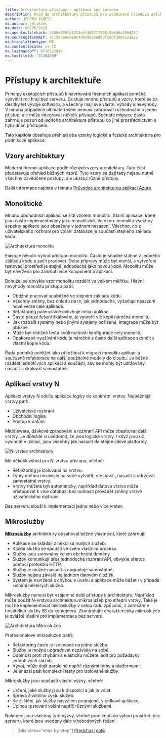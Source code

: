 ```yaml
---
title: Architektura přístupy – aplikace bez serveru
description: Úvod do architektury přístupů pro podnikové cloudové aplikace, z N-vrstvou architekturu v Azure k bez serveru.
author: JEREMYLIKNESS
ms.author: jeliknes
ms.date: 06/26/2018
ms.openlocfilehash: b080e029fb1214ebf4d2717902c3b6d4af06d254
ms.sourcegitcommit: 4c158beee818c408d45a9609bfc06f209a523e22
ms.translationtype: MT
ms.contentlocale: cs-CZ
ms.lasthandoff: 07/03/2018
ms.locfileid: "37404899"
---
```

# <a name="architecture-approaches"></a>Přístupy k architektuře

Principy existujících přístupů k navrhování firemních aplikací pomáhá vysvětlit roli hrají bez serveru. Existuje mnoho přístupů a vzory, které se za desítky let vývoje softwaru, a všechny mají své vlastní výhody a nevýhody. V mnoha případech ultimate řešení nemusí zahrnovat rozhodování o jeden přístup, ale může integrovat několik přístupů. Scénáře migrace často zahrnuje posun od jednoho architektura přístupu do jiné prostřednictvím s hybridním přístupem.

Tato kapitola obsahuje přehled oba vzorky logické a fyzické architektura pro podnikové aplikace.

## <a name="architecture-patterns"></a>Vzory architektury

Moderní firemní aplikace podle různých vzory architektury. Tato část představuje přehled běžných vzorů. Tyto vzory se dají tady nejsou nutně všechny osvědčené postupy, ale ukazují různé přístupy.

Další informace najdete v tématu [Průvodce architekturou aplikací Azure](https://docs.microsoft.com/azure/architecture/guide/).

## <a name="monoliths"></a>Monolitické

Mnoho obchodních aplikací se řídí vzorem monolitu. Starší aplikace, které jsou často implementovány jako monolitické. Ve vzoru monolitu všechny aspekty aplikace jsou obsaženy v jednom nasazení. Všechno, co z uživatelského rozhraní pro volání databáze je součástí stejného základu kódu.

![Architektura monolitu](./media/monolith-architecture.png)

Existuje několik výhod přístupu monolitu. Často je snadné stáhne z jediného základu kódu a začít pracovat. Doba přípravy může být menší, a vytvoření testovací prostředí je stejně jednoduché jako novou kopii. Monolitu může být navržena pro zahrnutí více komponent a aplikací.

Bohužel se obvykle vzor monolitu rozdělit ve velkém měřítku. Hlavní nevýhody monolitu přístupu patří:

* Obtížně pracovat souběžně ve stejném základu kódu.
* Všechny změny, bez ohledu na to, jak jednoduché, vyžaduje nasazení nové verze celé aplikace.
* Refaktoring potenciálně ovlivňuje celou aplikaci.
* Často pouze řešení škálování, je vytvořit víc kopií náročná monolitu.
* Jak rozbalit systémy nebo jinými systémy pořízené, integrace může být obtížné.
* Může být obtížné testu kvůli nutnosti konfigurace celý monolitu.
* Opakované využívání kódu je náročné a často další aplikace skončit s vlastní kopie kódu.

Řada podniků pohlížet jako příležitost k migraci monolitu aplikací a současně refaktorace na další použitelné modely do cloudu. Je běžné rozdělit jednotlivých aplikací a součástí, aby se mohly být udržovány, nasadit a škálovat samostatně.

## <a name="n-layer-applications"></a>Aplikací vrstvy N

Aplikací vrstvy N oddílu aplikace logiky do konkrétní vrstvy. Nejběžnější vrstvy patří:

* Uživatelské rozhraní
* Obchodní logika
* Přístup k datům

Middleware, dávkové zpracování a rozhraní API může obsahovat další vrstvy. Je důležité si uvědomit, že jsou logické vrstvy. I když jsou už vyvinuté v izolaci, jsou všechny jde nasadit do stejné cílové platformy.

![N-vrstev architektury](./media/n-layer-architecture.png)

Má několik výhod pro N-vrstvu přístupu, včetně:

* Refaktoring je izolovaná na vrstvu.
* Týmy mohou nezávisle na sobě vytvořit, otestovat, nasadit a udržovat samostatné vrstvy.
* Vrstvy můžete být automaticky, například datová vrstva může přistupovat k více databází bez nutnosti provádět změny vrstvě uživatelského rozhraní.

Bez serveru slouží k implementaci jednu nebo více vrstev.

## <a name="microservices"></a>Mikroslužby

**[Mikroslužby](https://docs.microsoft.com/azure/architecture/guide/architecture-styles/microservices)**  architektury obsahovat běžné vlastnosti, které zahrnují:

* Aplikace se skládají z několika malých služeb.
* Každá služba se spouští ve svém vlastním procesu.
* Služby jsou zarovnány kolem obchodní domény.
* Služby komunikují přes jednoduché rozhraní API, obvykle přenos pomocí protokolu HTTP.
* Služby je možné nasadit a upgraduje samostatně.
* Služby nejsou závislé na jednom datovém úložišti.
* Systém je navržená s chybou v úvahu a aplikace může běžet i v případě selhání některých služeb.

Mikroslužby nemusí být vzájemné další přístupy k architektuře. Například může použít N-vrstvou architekturu mikroslužeb pro střední vrstvy. Také je možné implementovat mikroslužby v celou řadu způsobů, z adresáře v hostitelích služby IIS do kontejnerů. Zkontrolujte charakteristiky mikroslužeb je zvláště ideální pro implementace bez serveru.

![Architektura Mikroslužeb](./media/microservices-architecture.png)

Profesionálové mikroslužeb patří:

* Refaktoring často je izolovaná na jednu službu.
* Služby je možné upgradovat nezávisle na sobě.
* Odolnost proti chybám a elasticitu můžete ladit pro požadavky jednotlivých služeb.
* Vývoj, může dojít paralelně napříč různými týmy a platformami.
* Je snazší psát komplexní testy pro izolované služby.

Mikroslužby jsou součástí vlastní výzvy, včetně:

* Určení, jaké služby jsou k dispozici a jak je volat.
* Správa životního cyklu služeb.
* Ke zjištění, jak služby navzájem propojené, v celkové aplikace.
* Úplnou testování volání napříč různými službami.

Nakonec jsou všechny tyto výzvy, včetně proniknutí do výhod prostředí bez serveru, které jsou uvedeny dále vícebodových řešení.

>[!div class="step-by-step"]
[Předchozí](index.md)
[další](architecture-deployment-approaches.md)
